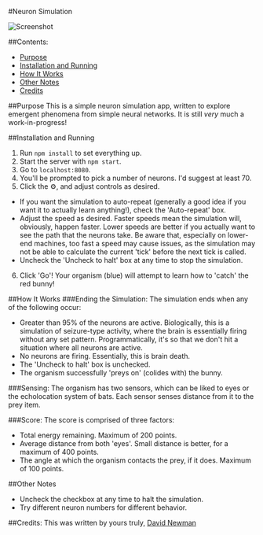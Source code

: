 #Neuron Simulation

![Screenshot](http://i.imgur.com/Il2rYhS.png)

##Contents:
 - [Purpose](#purpose)
 - [Installation and Running](#installation-and-running)
 - [How It Works](#how-it-works)
 - [Other Notes](#other-notes)
 - [Credits](#credits)

##Purpose
This is a simple neuron simulation app, written to explore emergent phenomena from simple neural networks. It is still *very* much a work-in-progress! 

##Installation and Running
 1. Run `npm install` to set everything up.
 2. Start the server with `npm start`.
 3. Go to `localhost:8080`.
 4. You'll be prompted to pick a number of neurons. I'd suggest at least 70. 
 5. Click the &#9881;, and adjust controls as desired.
  - If you want the simulation to auto-repeat (generally a good idea if you want it to actually learn anything!), check the 'Auto-repeat' box.
  - Adjust the speed as desired. Faster speeds mean the simulation will, obviously, happen faster. Lower speeds are better if you actually want to see the path that the neurons take. Be aware that, especially on lower-end machines, too fast a speed may cause issues, as the simulation may not be able to calculate the current 'tick' before the next tick is called.
  - Uncheck the 'Uncheck to halt' box at any time to stop the simulation.
 6. Click 'Go'! Your organism (blue) will attempt to learn how to 'catch' the red bunny!

##How It Works
###Ending the Simulation:
The simulation ends when any of the following occur:

  - Greater than 95% of the neurons are active. Biologically, this is a simulation of seizure-type activity, where the brain is essentially firing without any set pattern. Programmatically, it's so that we don't hit a situation where all neurons are active.
  - No neurons are firing. Essentially, this is brain death.
  - The 'Uncheck to halt' box is unchecked.
  - The organism successfully 'preys on' (colides with) the bunny.

###Sensing:
 The organism has two sensors, which can be liked to eyes or the echolocation system of bats. Each sensor senses distance from it to the prey item.

###Score:
 The score is comprised of three factors: 

  - Total energy remaining. Maximum of 200 points.
  - Average distance from both 'eyes'. Small distance is better, for a maximum of 400 points.
  - The angle at which the organism contacts the prey, if it does. Maximum of 100 points.

##Other Notes
 - Uncheck the checkbox at any time to halt the simulation.
 - Try different neuron numbers for different behavior.


##Credits:
This was written by yours truly, [David Newman](https://github.com/Newms34)
